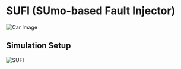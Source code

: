 #                                **SUFI (SUmo-based Fault Injector)**
![Car Image](https://github.com/RISE-Dependable-Transport-Systems/SUFI/Documentation/pictures/SUFI.png)
## Simulation Setup

![SUFI](SUFI.png "Title")
